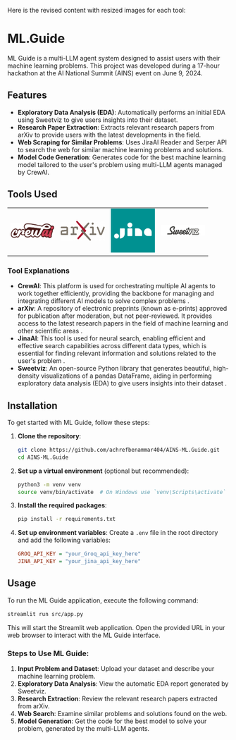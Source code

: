 Here is the revised content with resized images for each tool:

# ML.Guide

ML Guide is a multi-LLM agent system designed to assist users with their machine learning problems. This project was developed during a 17-hour hackathon at the AI National Summit (AINS) event on June 9, 2024.

## Features

- **Exploratory Data Analysis (EDA)**: Automatically performs an initial EDA using Sweetviz to give users insights into their dataset.
- **Research Paper Extraction**: Extracts relevant research papers from arXiv to provide users with the latest developments in the field.
- **Web Scraping for Similar Problems**: Uses JiraAI Reader and Serper API to search the web for similar machine learning problems and solutions.
- **Model Code Generation**: Generates code for the best machine learning model tailored to the user's problem using multi-LLM agents managed by CrewAI.

## Tools Used

<table>
  <tr>
    <td><img src="app/resources/crew_only_logo.png" alt="CrewAI Logo" width="100"/></td>
    <td><img src="app/resources/ArXiv_logo_2022.png" alt="arXiv Logo" width="100"/></td>
    <td><img src="app/resources/jinaai.png" alt="JinaAI Logo" width="100"/></td>
    <td><img src="app/resources/sweetviz.png" alt="Sweetviz Logo" width="100"/></td>
  </tr>
</table>

### Tool Explanations

- **CrewAI**: This platform is used for orchestrating multiple AI agents to work together efficiently, providing the backbone for managing and integrating different AI models to solve complex problems  .
- **arXiv**: A repository of electronic preprints (known as e-prints) approved for publication after moderation, but not peer-reviewed. It provides access to the latest research papers in the field of machine learning and other scientific areas .
- **JinaAI**: This tool is used for neural search, enabling efficient and effective search capabilities across different data types, which is essential for finding relevant information and solutions related to the user's problem .
- **Sweetviz**: An open-source Python library that generates beautiful, high-density visualizations of a pandas DataFrame, aiding in performing exploratory data analysis (EDA) to give users insights into their dataset .

## Installation

To get started with ML Guide, follow these steps:

1. **Clone the repository**:
   ```bash
   git clone https://github.com/achrefbenammar404/AINS-ML.Guide.git
   cd AINS-ML.Guide
   ```

2. **Set up a virtual environment** (optional but recommended):
   ```bash
   python3 -m venv venv
   source venv/bin/activate  # On Windows use `venv\Scripts\activate`
   ```

3. **Install the required packages**:
   ```bash
   pip install -r requirements.txt
   ```

4. **Set up environment variables**:
   Create a `.env` file in the root directory and add the following variables:
   ```ini
   GROQ_API_KEY = "your_Groq_api_key_here"
   JINA_API_KEY = "your_jina_api_key_here"
   ```

## Usage

To run the ML Guide application, execute the following command:
```bash
streamlit run src/app.py
```

This will start the Streamlit web application. Open the provided URL in your web browser to interact with the ML Guide interface.

### Steps to Use ML Guide:

1. **Input Problem and Dataset**: Upload your dataset and describe your machine learning problem.
2. **Exploratory Data Analysis**: View the automatic EDA report generated by Sweetviz.
3. **Research Extraction**: Review the relevant research papers extracted from arXiv.
4. **Web Search**: Examine similar problems and solutions found on the web.
5. **Model Generation**: Get the code for the best model to solve your problem, generated by the multi-LLM agents.